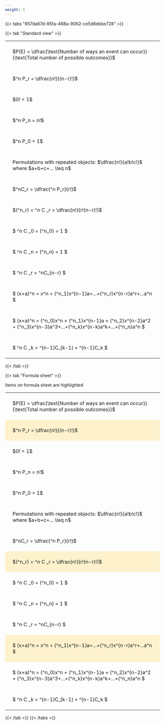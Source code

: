 ```yaml
---
weight: 5
---
```


{{< tabs "657da67d-95fa-468a-9062-ce5d6ebbe728" >}}

{{< tab "Standard view" >}}

<style type="text/css">
#T_fb759 th.col_heading {
  text-align: left;
  font-size: 1em;
}
#T_fb759 td {
  text-align: left;
  font-size: 1em;
  padding: 1.5em;
}
</style>
<table id="T_fb759">
  <thead>
  </thead>
  <tbody>
    <tr>
      <td id="T_fb759_row0_col0" class="data row0 col0" >$P(E) = \dfrac{\text{Number of ways an event can occur}}{\text{Total number of possible outcomes}}$</td>
    </tr>
    <tr>
      <td id="T_fb759_row1_col0" class="data row1 col0" >$^n P_r = \dfrac{n!}{(n-r)!}$</td>
    </tr>
    <tr>
      <td id="T_fb759_row2_col0" class="data row2 col0" >$0! = 1$</td>
    </tr>
    <tr>
      <td id="T_fb759_row3_col0" class="data row3 col0" >$^n P_n = n!$</td>
    </tr>
    <tr>
      <td id="T_fb759_row4_col0" class="data row4 col0" >$^n P_0 = 1$</td>
    </tr>
    <tr>
      <td id="T_fb759_row5_col0" class="data row5 col0" >Permutations with repeated objects: $\dfrac{n!}{a!b!c!}$ where $a+b+c+... \leq n$</td>
    </tr>
    <tr>
      <td id="T_fb759_row6_col0" class="data row6 col0" >$^nC_r = \dfrac{^n P_r}{r!}$</td>
    </tr>
    <tr>
      <td id="T_fb759_row7_col0" class="data row7 col0" >$(^n_r) = ^n C _r = \dfrac{n!}{r!(n-r)!}$</td>
    </tr>
    <tr>
      <td id="T_fb759_row8_col0" class="data row8 col0" >$ ^n C _0 = (^n_0) = 1 $</td>
    </tr>
    <tr>
      <td id="T_fb759_row9_col0" class="data row9 col0" >$ ^n C _n = (^n_n) = 1 $</td>
    </tr>
    <tr>
      <td id="T_fb759_row10_col0" class="data row10 col0" >$ ^n C _r = ^nC_{n-r} $</td>
    </tr>
    <tr>
      <td id="T_fb759_row11_col0" class="data row11 col0" >$ (x+a)^n = x^n + (^n_1)x^{n-1}a+...+(^n_r)x^{n-r}a^r+...a^n    $</td>
    </tr>
    <tr>
      <td id="T_fb759_row12_col0" class="data row12 col0" >$ (x+a)^n = (^n_0)x^n + (^n_1)x^{n-1}a + (^n_2)x^{n-2}a^2 + (^n_3)x^{n-3}a^3+...+(^n_k)x^{n-k}a^k+...+(^n_n)a^n $</td>
    </tr>
    <tr>
      <td id="T_fb759_row13_col0" class="data row13 col0" >$ ^n C _k = ^{n-1}C_{k-1} + ^{n-1}C_k $</td>
    </tr>
  </tbody>
</table>
{{< /tab >}}

{{< tab "Formula sheet" >}}

Items on formula sheet are highlighted 
<br>
<style type="text/css">
#T_ef9fe th.col_heading {
  text-align: left;
  font-size: 1em;
}
#T_ef9fe td {
  text-align: left;
  font-size: 1em;
  padding: 1.5em;
}
#T_ef9fe_row0_col0, #T_ef9fe_row2_col0, #T_ef9fe_row3_col0, #T_ef9fe_row4_col0, #T_ef9fe_row5_col0, #T_ef9fe_row6_col0, #T_ef9fe_row8_col0, #T_ef9fe_row9_col0, #T_ef9fe_row10_col0, #T_ef9fe_row12_col0, #T_ef9fe_row13_col0 {
  background-color: rgba(0,0,0,0);
}
#T_ef9fe_row1_col0, #T_ef9fe_row7_col0, #T_ef9fe_row11_col0 {
  background-color: rgba(255,194,10, 0.2);
}
</style>
<table id="T_ef9fe">
  <thead>
  </thead>
  <tbody>
    <tr>
      <td id="T_ef9fe_row0_col0" class="data row0 col0" >$P(E) = \dfrac{\text{Number of ways an event can occur}}{\text{Total number of possible outcomes}}$</td>
    </tr>
    <tr>
      <td id="T_ef9fe_row1_col0" class="data row1 col0" >$^n P_r = \dfrac{n!}{(n-r)!}$</td>
    </tr>
    <tr>
      <td id="T_ef9fe_row2_col0" class="data row2 col0" >$0! = 1$</td>
    </tr>
    <tr>
      <td id="T_ef9fe_row3_col0" class="data row3 col0" >$^n P_n = n!$</td>
    </tr>
    <tr>
      <td id="T_ef9fe_row4_col0" class="data row4 col0" >$^n P_0 = 1$</td>
    </tr>
    <tr>
      <td id="T_ef9fe_row5_col0" class="data row5 col0" >Permutations with repeated objects: $\dfrac{n!}{a!b!c!}$ where $a+b+c+... \leq n$</td>
    </tr>
    <tr>
      <td id="T_ef9fe_row6_col0" class="data row6 col0" >$^nC_r = \dfrac{^n P_r}{r!}$</td>
    </tr>
    <tr>
      <td id="T_ef9fe_row7_col0" class="data row7 col0" >$(^n_r) = ^n C _r = \dfrac{n!}{r!(n-r)!}$</td>
    </tr>
    <tr>
      <td id="T_ef9fe_row8_col0" class="data row8 col0" >$ ^n C _0 = (^n_0) = 1 $</td>
    </tr>
    <tr>
      <td id="T_ef9fe_row9_col0" class="data row9 col0" >$ ^n C _n = (^n_n) = 1 $</td>
    </tr>
    <tr>
      <td id="T_ef9fe_row10_col0" class="data row10 col0" >$ ^n C _r = ^nC_{n-r} $</td>
    </tr>
    <tr>
      <td id="T_ef9fe_row11_col0" class="data row11 col0" >$ (x+a)^n = x^n + (^n_1)x^{n-1}a+...+(^n_r)x^{n-r}a^r+...a^n    $</td>
    </tr>
    <tr>
      <td id="T_ef9fe_row12_col0" class="data row12 col0" >$ (x+a)^n = (^n_0)x^n + (^n_1)x^{n-1}a + (^n_2)x^{n-2}a^2 + (^n_3)x^{n-3}a^3+...+(^n_k)x^{n-k}a^k+...+(^n_n)a^n $</td>
    </tr>
    <tr>
      <td id="T_ef9fe_row13_col0" class="data row13 col0" >$ ^n C _k = ^{n-1}C_{k-1} + ^{n-1}C_k $</td>
    </tr>
  </tbody>
</table>
{{< /tab >}}
{{< /tabs >}}